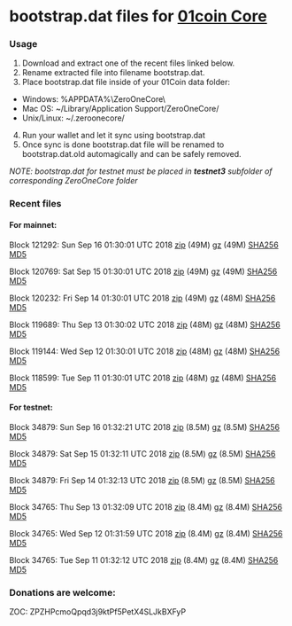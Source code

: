 # bootstrap.dat files for [01coin Core](https://01coin.io)

### Usage

1. Download and extract one of the recent files linked below.
2. Rename extracted file into filename bootstrap.dat.
3. Place bootstrap.dat file inside of your 01Coin data folder:
 - Windows: %APPDATA%\ZeroOneCore\
 - Mac OS: ~/Library/Application Support/ZeroOneCore/
 - Unix/Linux: ~/.zeroonecore/
4. Run your wallet and let it sync using bootstrap.dat
5. Once sync is done bootstrap.dat file will be renamed to bootstrap.dat.old automagically and can be safely removed.

_NOTE: bootstrap.dat for testnet must be placed in **testnet3** subfolder of corresponding ZeroOneCore folder_

### Recent files

#### For mainnet:

Block 121292: Sun Sep 16 01:30:01 UTC 2018 [zip](https://files.01coin.io/mainnet/2018-09-16/bootstrap.dat.zip) (49M) [gz](https://files.01coin.io/mainnet/2018-09-16/bootstrap.dat.tar.gz) (49M) [SHA256](https://files.01coin.io/mainnet/2018-09-16/sha256.txt) [MD5](https://files.01coin.io/mainnet/2018-09-16/md5.txt)

Block 120769: Sat Sep 15 01:30:01 UTC 2018 [zip](https://files.01coin.io/mainnet/2018-09-15/bootstrap.dat.zip) (49M) [gz](https://files.01coin.io/mainnet/2018-09-15/bootstrap.dat.tar.gz) (49M) [SHA256](https://files.01coin.io/mainnet/2018-09-15/sha256.txt) [MD5](https://files.01coin.io/mainnet/2018-09-15/md5.txt)

Block 120232: Fri Sep 14 01:30:01 UTC 2018 [zip](https://files.01coin.io/mainnet/2018-09-14/bootstrap.dat.zip) (49M) [gz](https://files.01coin.io/mainnet/2018-09-14/bootstrap.dat.tar.gz) (48M) [SHA256](https://files.01coin.io/mainnet/2018-09-14/sha256.txt) [MD5](https://files.01coin.io/mainnet/2018-09-14/md5.txt)

Block 119689: Thu Sep 13 01:30:02 UTC 2018 [zip](https://files.01coin.io/mainnet/2018-09-13/bootstrap.dat.zip) (48M) [gz](https://files.01coin.io/mainnet/2018-09-13/bootstrap.dat.tar.gz) (48M) [SHA256](https://files.01coin.io/mainnet/2018-09-13/sha256.txt) [MD5](https://files.01coin.io/mainnet/2018-09-13/md5.txt)

Block 119144: Wed Sep 12 01:30:01 UTC 2018 [zip](https://files.01coin.io/mainnet/2018-09-12/bootstrap.dat.zip) (48M) [gz](https://files.01coin.io/mainnet/2018-09-12/bootstrap.dat.tar.gz) (48M) [SHA256](https://files.01coin.io/mainnet/2018-09-12/sha256.txt) [MD5](https://files.01coin.io/mainnet/2018-09-12/md5.txt)

Block 118599: Tue Sep 11 01:30:01 UTC 2018 [zip](https://files.01coin.io/mainnet/2018-09-11/bootstrap.dat.zip) (48M) [gz](https://files.01coin.io/mainnet/2018-09-11/bootstrap.dat.tar.gz) (48M) [SHA256](https://files.01coin.io/mainnet/2018-09-11/sha256.txt) [MD5](https://files.01coin.io/mainnet/2018-09-11/md5.txt)


#### For testnet:

Block 34879: Sun Sep 16 01:32:21 UTC 2018 [zip](https://files.01coin.io/testnet/2018-09-16/bootstrap.dat.zip) (8.5M) [gz](https://files.01coin.io/testnet/2018-09-16/bootstrap.dat.tar.gz) (8.5M) [SHA256](https://files.01coin.io/testnet/2018-09-16/sha256.txt) [MD5](https://files.01coin.io/testnet/2018-09-16/md5.txt)

Block 34879: Sat Sep 15 01:32:11 UTC 2018 [zip](https://files.01coin.io/testnet/2018-09-15/bootstrap.dat.zip) (8.5M) [gz](https://files.01coin.io/testnet/2018-09-15/bootstrap.dat.tar.gz) (8.5M) [SHA256](https://files.01coin.io/testnet/2018-09-15/sha256.txt) [MD5](https://files.01coin.io/testnet/2018-09-15/md5.txt)

Block 34879: Fri Sep 14 01:32:13 UTC 2018 [zip](https://files.01coin.io/testnet/2018-09-14/bootstrap.dat.zip) (8.5M) [gz](https://files.01coin.io/testnet/2018-09-14/bootstrap.dat.tar.gz) (8.5M) [SHA256](https://files.01coin.io/testnet/2018-09-14/sha256.txt) [MD5](https://files.01coin.io/testnet/2018-09-14/md5.txt)

Block 34765: Thu Sep 13 01:32:09 UTC 2018 [zip](https://files.01coin.io/testnet/2018-09-13/bootstrap.dat.zip) (8.4M) [gz](https://files.01coin.io/testnet/2018-09-13/bootstrap.dat.tar.gz) (8.4M) [SHA256](https://files.01coin.io/testnet/2018-09-13/sha256.txt) [MD5](https://files.01coin.io/testnet/2018-09-13/md5.txt)

Block 34765: Wed Sep 12 01:31:59 UTC 2018 [zip](https://files.01coin.io/testnet/2018-09-12/bootstrap.dat.zip) (8.4M) [gz](https://files.01coin.io/testnet/2018-09-12/bootstrap.dat.tar.gz) (8.4M) [SHA256](https://files.01coin.io/testnet/2018-09-12/sha256.txt) [MD5](https://files.01coin.io/testnet/2018-09-12/md5.txt)

Block 34765: Tue Sep 11 01:32:12 UTC 2018 [zip](https://files.01coin.io/testnet/2018-09-11/bootstrap.dat.zip) (8.4M) [gz](https://files.01coin.io/testnet/2018-09-11/bootstrap.dat.tar.gz) (8.4M) [SHA256](https://files.01coin.io/testnet/2018-09-11/sha256.txt) [MD5](https://files.01coin.io/testnet/2018-09-11/md5.txt)


### Donations are welcome:

ZOC: ZPZHPcmoQpqd3j9ktPf5PetX4SLJkBXFyP
